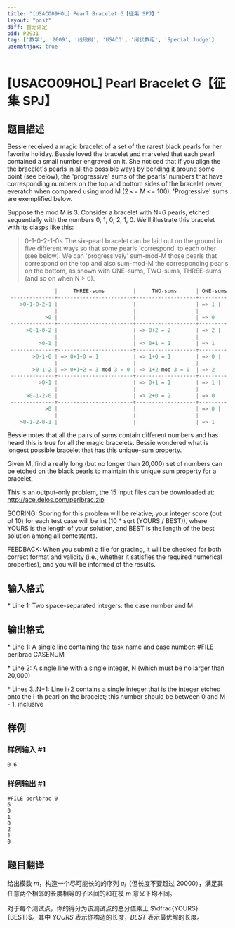 ```yaml
---
title: "[USACO09HOL] Pearl Bracelet G【征集 SPJ】"
layout: "post"
diff: 暂无评定
pid: P2931
tag: ['数学', '2009', '线段树', 'USACO', '树状数组', 'Special Judge']
usemathjax: true
---
```


# [USACO09HOL] Pearl Bracelet G【征集 SPJ】
## 题目描述

Bessie received a magic bracelet of a set of the rarest black pearls for her favorite holiday. Bessie loved the bracelet and marveled that each pearl contained a small number engraved on it. She noticed that if you align the the bracelet's pearls in all the possible ways by bending it around some point (see below), the 'progressive' sums of the pearls' numbers that have corresponding numbers on the top and bottom sides of the bracelet never, everatch when compared using mod M (2 <= M <= 100). 'Progressive' sums are exemplified below.

Suppose the mod M is 3. Consider a bracelet with N=6 pearls, etched sequentially with the numbers 0, 1, 0, 2, 1, 0. We'll illustrate this bracelet with its clasps like this:

>0-1-0-2-1-0< 
The six-pearl bracelet can be laid out on the ground in five different ways so that some pearls 'correspond' to each other (see below). We can 'progressively' sum-mod-M those pearls that correspond on the top and also sum-mod-M the corresponding pearls on the bottom, as shown with ONE-sums, TWO-sums, THREE-sums (and so on when N > 6).

```cpp
               |     THREE-sums         |     TWO-sums      | ONE-sums
 --------------+------------------------+-------------------+--------- 
    >0-1-0-2-1 |                        |                   | => 1 |
               |                        |                   | 
            >0 |                        |                   | => 0 
 --------------+------------------------+-------------------+--------- 
      >0-1-0-2 |                        | => 0+2 = 2        | => 2 | 
               |                        |                   | 
          >0-1 |                        | => 0+1 = 1        | => 1 
 --------------+------------------------+-------------------+--------- 
        >0-1-0 | => 0+1+0 = 1           | => 1+0 = 1        | => 0 | 
               |                        |                   | 
        >0-1-2 | => 0+1+2 = 3 mod 3 = 0 | => 1+2 mod 3 = 0  | => 2 
 --------------+------------------------+-------------------+--------- 
          >0-1 |                        | => 0+1 = 1        | => 1 | 
               |                        |                   | 
      >0-1-2-0 |                        | => 2+0 = 2        | => 0 
 --------------+------------------------+-------------------+--------- 
            >0 |                        |                   | => 0 | 
               |                        |                   | 
    >0-1-2-0-1 |                        |                   | => 1 
```



Bessie notes that all the pairs of sums contain different numbers and has heard this is true for all the magic bracelets. Bessie wondered what is longest possible bracelet that has this unique-sum property.

Given M, find a really long (but no longer than 20,000) set of numbers can be etched on the black pearls to maintain this unique sum property for a bracelet.

This is an output-only problem, the 15 input files can be downloaded at: http://ace.delos.com/perlbrac.zip

SCORING: Scoring for this problem will be relative; your integer score (out of 10) for each test case will be int (10 \* sqrt (YOURS / BEST)), where YOURS is the length of your solution, and BEST is the length of the best solution among all contestants.

FEEDBACK: When you submit a file for grading, it will be checked for both correct format and validity (i.e., whether it satisfies the required numerical properties), and you will be informed of the results.

## 输入格式

\* Line 1: Two space-separated integers: the case number and M

## 输出格式

\* Line 1: A single line containing the task name and case number: #FILE perlbrac CASENUM

\* Line 2: A single line with a single integer, N (which must be no larger than 20,000)

\* Lines 3..N+1: Line i+2 contains a single integer that is the integer etched onto the i-th pearl on the bracelet; this number should be between 0 and M - 1, inclusive

## 样例

### 样例输入 #1
```
0 6 

```
### 样例输出 #1
```
#FILE perlbrac 0 
6 
0 
1 
0 
2 
1 
0 

```
## 题目翻译

给出模数 $m$，构造一个尽可能长的的序列 $a_i$（但长度不要超过 $20000$），满足其任意两个相邻的长度相等的子区间的和在模 $m$ 意义下均不同。

对于每个测试点，你的得分为该测试点的总分值乘上 $\dfrac{YOURS}{BEST}$。其中 $YOURS$ 表示你构造的长度，$BEST$ 表示最优解的长度。
